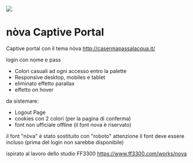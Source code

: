 ![](https://media.giphy.com/media/UqNKrEKkOWmkWT05I6/giphy.gif)

nòva Captive Portal
=============

Captive portal con il tema nòva
http://casermapassalacqua.it/

login con nome e pass

* Colori casuali ad ogni accesso entro la palette
* Responsive desktop, mobiles e tablet
* eliminato effetto parallax
* effetto on hover

da sistemare:
* Logout Page
* cookies con 2 colori (per la pagina di conferma)
* font non ufficiale offline (il font nova è riservato)

il font "nòva" è stato sostituito con "roboto"
attenzione il font deve essere incluso
(prima del login non sarebbe disponibile)


ispirato al lavoro dello studio FF3300 https://www.ff3300.com/works/nova

